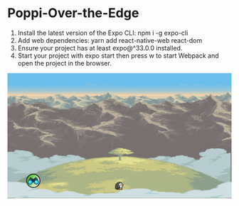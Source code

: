 # Poppi-Over-the-Edge

1) Install the latest version of the Expo CLI: npm i -g expo-cli
2) Add web dependencies: yarn add react-native-web react-dom
3) Ensure your project has at least expo@^33.0.0 installed.
4) Start your project with expo start then press w to start Webpack and open the project in the browser.

<img src="https://github.com/jasur-2902/Poppi-Over-the-Edge/blob/master/Screenshots/Screen%20Shot%202020-06-01%20at%202.14.52%20PM.png?raw=true"/>

